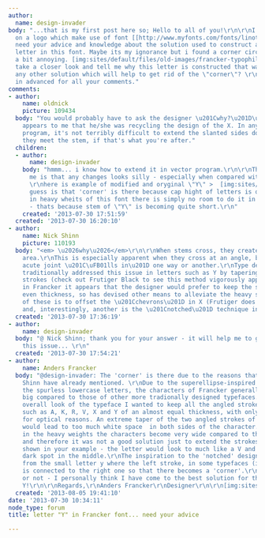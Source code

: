 ```yaml
---
author:
  name: design-invader
body: "...that is my first post here so; Hello to all of you!\r\n\r\nI am working
  on a logo which make use of font [[http://www.myfonts.com/fonts/linotype/francker/|Francker]]\r\nI
  need your advice and knowledge about the solution used to construct a capital \"Y\"
  letter in this font. Maybe its my ignorance but i found a corner circled in red
  a bit annoying. [img:sites/default/files/old-images/francker-typophile_6496.png]\r\nPlease
  take a closer look and tell me why this letter is constructed that way? Is there
  any other solution which will help to get rid of the \"corner\"? \r\n\r\nThanks
  in advanced for all your comments."
comments:
- author:
    name: oldnick
    picture: 109434
  body: "You would probably have to ask the designer \u201Cwhy?\u201D\u2014but it
    appears to me that he/she was recycling the design of the X. In any vector drawing
    program, it's not terribly difficult to extend the slanted sides down so that
    they meet the stem, if that's what you're after."
  children:
  - author:
      name: design-invader
    body: "hmmm... i know how to extend it in vector program.\r\n\r\nThe problem for
      me is that any changes looks silly - especially when compared with other characters...
      \r\nhere is example of modified and oryginal \"Y\" >  [img:sites/default/files/old-images/francker-system_5573.png]\r\n\r\nMy
      guess is that 'corner' is there because cap hight of letters is quite low, and
      in heavy wheits of this font there is simply no room to do it in different way
      - thats because stem of \"Y\" is becoming quite short.\r\n"
    created: '2013-07-30 17:51:59'
  created: '2013-07-30 16:20:10'
- author:
    name: Nick Shinn
    picture: 110193
  body: "<em> \u2026why\u2026</em>\r\n\r\nWhen stems cross, they create a dense, thicker
    area.\r\nThis is especially apparent when they cross at an angle, because the
    acute joint \u201C\uFB01lls in\u201D one way or another.\r\nType designers have
    traditionally addressed this issue in letters such as Y by tapering the angled
    strokes (check out Frutiger Black to see this method vigorously applied).\r\nHowever,
    in Francker it appears that the designer would prefer to keep the stems of an
    even thickness, so has devised other means to alleviate the heavy spots. \r\nOne
    of these is to offset the \u201Cchevrons\u201D in X (Frutiger does that too),
    and, interestingly, another is the \u201Cnotched\u201D technique in the Y."
  created: '2013-07-30 17:36:19'
- author:
    name: design-invader
  body: "@ Nick Shinn; thank you for your answer - it will help me to go deeper into
    this issue... \r\n"
  created: '2013-07-30 17:54:21'
- author:
    name: Anders Francker
  body: "@design-invader: The 'corner' is there due to the reasons that you and Nick
    Shinn have already mentioned. \r\nDue to the superellipse-inspired design and
    the spurless lowercase letters, the characters of Francker generally look quite
    big compared to those of other more tradionally designed typefaces. To match the
    overall look of the typeface I wanted to keep all the angled strokes of letters
    such as A, K, R, V, X and Y of an almost equal thickness, with only a small taper
    for optical reasons. An extreme taper of the two angled strokes of Y and no 'corner'
    would lead to too much white space  in both sides of the character.\r\nEspecially
    in the heavy weights the characters become very wide compared to their height
    and therefore it was not a good solution just to extend the strokes of the Y as
    shown in your example - the letter would look to much like a V and have a big
    dark spot in the middle.\r\nThe inspiration to the 'notched' design of Y comes
    from the small letter y where the left stroke, in some typefaces (including Francker),
    is connected to the right one so that there becomes a 'corner'.\r\n\r\nAnnoying
    or not - I personally think I have come to the best solution for the Francker
    Y!\r\n\r\nRegards,\r\nAnders Francker\r\nDesigner\r\n\r\n[img:sites/default/files/old-images/Y_4050.jpg]"
  created: '2013-08-05 19:41:10'
date: '2013-07-30 10:34:11'
node_type: forum
title: letter "Y" in Francker font... need your advice

---
```

